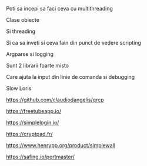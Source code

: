 Poti sa incepi sa faci ceva cu multithreading

Clase obiecte

Si threading

Si ca sa inveti si ceva fain din punct de vedere scripting

Argparse si logging

Sunt 2 librarii foarte misto


Care ajuta la input din linie de comanda si debugging

Slow Loris


https://github.com/claudiodangelis/qrcp

https://freetubeapp.io/

https://simplelogin.io/

https://cryptpad.fr/

https://www.henrypp.org/product/simplewall

https://safing.io/portmaster/